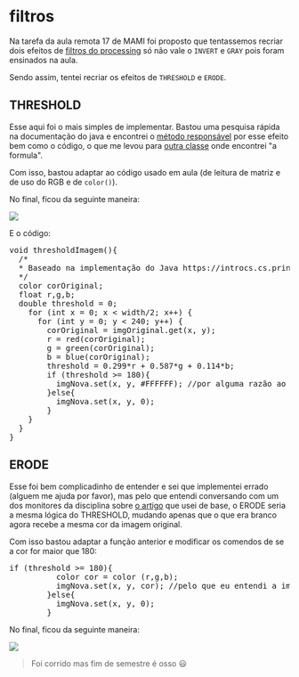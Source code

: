 # filtros
Na tarefa da aula remota 17 de MAMI foi proposto que tentassemos recriar dois efeitos de [filtros do processing](https://processing.org/reference/filter_.html) só não vale o `INVERT` e `GRAY` pois foram ensinados na aula.

Sendo assim, tentei recriar os efeitos de `THRESHOLD` e `ERODE`. 

## THRESHOLD

Esse aqui foi o mais simples de implementar. Bastou uma pesquisa rápida na documentação do java e encontrei o [método responsável](https://introcs.cs.princeton.edu/java/31datatype/Threshold.java.html) por esse efeito bem como o código, o que me levou para [outra classe](https://introcs.cs.princeton.edu/java/31datatype/Luminance.java.html) onde encontrei "a formula".

Com isso, bastou adaptar ao código usado em aula (de leitura de matriz e de uso do RGB e de `color()`).

No final, ficou da seguinte maneira:

![](https://i.imgur.com/EKqxaMB.jpg)

E o código:
<pre>void thresholdImagem(){
  /* 
  * Baseado na implementação do Java https://introcs.cs.princeton.edu/java/31datatype/Threshold.java.html e https://introcs.cs.princeton.edu/java/31datatype/Luminance.java.html
  */
  color corOriginal;
  float r,g,b;
  double threshold = 0;
    for (int x = 0; x < width/2; x++) {
      for (int y = 0; y < 240; y++) {
        corOriginal = imgOriginal.get(x, y);
        r = red(corOriginal);
        g = green(corOriginal);
        b = blue(corOriginal);
        threshold = 0.299*r + 0.587*g + 0.114*b;
        if (threshold >= 180){
          imgNova.set(x, y, #FFFFFF); //por alguma razão ao colocar 255 vai para azul
        }else{
          imgNova.set(x, y, 0);
        }
    }
  }
}</pre>

## ERODE

Esse foi bem complicadinho de entender e sei que implementei errado (alguem me ajuda por favor), mas pelo que entendi conversando com um dos monitores da disciplina sobre [o artigo](https://blog.ostermiller.org/efficiently-implementing-dilate-and-erode-image-functions/) que usei de base, o ERODE seria a mesma lógica do THRESHOLD, mudando apenas que o que era branco agora recebe a mesma cor da imagem original. 

Com isso bastou adaptar a função anterior e modificar os comendos de se a cor for maior que 180:
<pre>if (threshold >= 180){
          color cor = color (r,g,b);
          imgNova.set(x, y, cor); //pelo que eu entendi a implementação é basicamente a mesma do threshold mas onde era branco fica com a cor original
        }else{
          imgNova.set(x, y, 0);
        }</pre>

No final, ficou da seguinte maneira:

![](https://i.imgur.com/cD2TcNw.jpeg)

> Foi corrido mas fim de semestre é osso :smiley:
